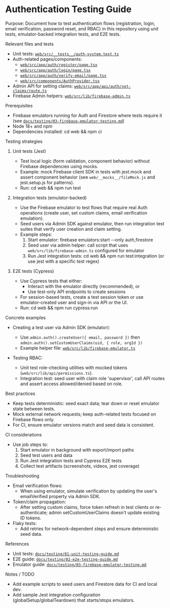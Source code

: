 # Authentication Testing Guide

Purpose:
Document how to test authentication flows (registration, login, email verification, password reset, and RBAC) in this repository using unit tests, emulator-backed integration tests, and E2E tests.

Relevant files and tests
- Unit tests: [`web/src/__tests__/auth-system.test.ts`](web/src/__tests__/auth-system.test.ts:1)
- Auth-related pages/components:
  - [`web/src/app/auth/register/page.tsx`](web/src/app/auth/register/page.tsx:1)
  - [`web/src/app/auth/login/page.tsx`](web/src/app/auth/login/page.tsx:1)
  - [`web/src/app/auth/verify-email/page.tsx`](web/src/app/auth/verify-email/page.tsx:1)
  - [`web/src/components/AuthProvider.tsx`](web/src/components/AuthProvider.tsx:1)
- Admin API for setting claims: [`web/src/app/api/auth/set-claims/route.ts`](web/src/app/api/auth/set-claims/route.ts:1)
- Firebase Admin helpers: [`web/src/lib/firebase-admin.ts`](web/src/lib/firebase-admin.ts:1)

Prerequisites
- Firebase emulators running for Auth and Firestore where tests require it (see [`docs/testing/03-firebase-emulator-testing.md`](docs/testing/03-firebase-emulator-testing.md:1))
- Node 18+ and npm
- Dependencies installed: cd web && npm ci

Testing strategies
1. Unit tests (Jest)
   - Test local logic (form validation, component behavior) without Firebase dependencies using mocks.
   - Example: mock Firebase client SDK in tests with jest.mock and assert component behavior (see `web/__mocks__/fileMock.js` and jest.setup.js for patterns).
   - Run: cd web && npm run test

2. Integration tests (emulator-backed)
   - Use the Firebase emulator to test flows that require real Auth operations (create user, set custom claims, email verification emulation).
   - Seed users via Admin SDK against emulator, then run integration test suites that verify user creation and claim setting.
   - Example steps:
     1. Start emulator: firebase emulators:start --only auth,firestore
     2. Seed user via admin helper: call script that uses `web/src/lib/firebase-admin.ts` configured for emulator
     3. Run Jest integration tests: cd web && npm run test:integration (or use jest with a specific test regex)

3. E2E tests (Cypress)
   - Use Cypress tests that either:
     - Interact with the emulator directly (recommended), or
     - Use test-only API endpoints to create sessions
   - For session-based tests, create a test session token or use emulator-created user and sign-in via API or the UI.
   - Run: cd web && npm run cypress:run

Concrete examples
- Creating a test user via Admin SDK (emulator):
  - Use `admin.auth().createUser({ email, password })` then `admin.auth().setCustomUserClaims(uid, { role, orgId })`
  - Example helper file: [`web/src/lib/firebase-emulator.ts`](web/src/lib/firebase-emulator.ts:1)

- Testing RBAC:
  - Unit test role-checking utilities with mocked tokens (`web/src/lib/api/permissions.ts`).
  - Integration test: seed user with claim role 'supervisor', call API routes and assert access allowed/denied based on role.

Best practices
- Keep tests deterministic: seed exact data; tear down or reset emulator state between tests.
- Mock external network requests; keep auth-related tests focused on Firebase flows only.
- For CI, ensure emulator versions match and seed data is consistent.

CI considerations
- Use job steps to:
  1. Start emulator in background with export/import paths
  2. Seed test users and data
  3. Run Jest integration tests and Cypress E2E tests
  4. Collect test artifacts (screenshots, videos, jest coverage)

Troubleshooting
- Email verification flows:
  - When using emulator, simulate verification by updating the user's emailVerified property via Admin SDK.
- Token/claim propagation:
  - After setting custom claims, force token refresh in test clients or re-authenticate; admin setCustomUserClaims doesn't update existing ID tokens.
- Flaky tests:
  - Add retries for network-dependent steps and ensure deterministic seed data.

References
- Unit tests: [`docs/testing/01-unit-testing-guide.md`](docs/testing/01-unit-testing-guide.md:1)
- E2E guide: [`docs/testing/02-e2e-testing-guide.md`](docs/testing/02-e2e-testing-guide.md:1)
- Emulator guide: [`docs/testing/03-firebase-emulator-testing.md`](docs/testing/03-firebase-emulator-testing.md:1)

Notes / TODO
- Add example scripts to seed users and Firestore data for CI and local dev.
- Add sample Jest integration configuration (globalSetup/globalTeardown) that starts/stops emulators.